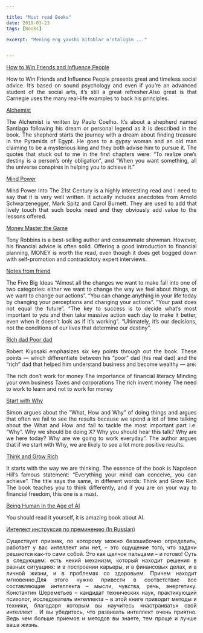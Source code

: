 ```yaml
---

title: "Must read Books"
date: 2019-03-23
tags: [Books]

excerpt: "Mening eng yaxshi kitoblar o'ntaligim ..."


---
```

[How to Win Friends and Influence People](../books/howtowinfriends.epub)

<div style="text-align: justify">
How to Win Friends and Influence People presents great and timeless social advice. It’s based on sound psychology and even if you’re an advanced student of the social arts, it’s still a great refresher.Also great is that Carnegie uses the many real-life examples to back his principles.
</div>

[Alchemist](../books/alchemist.epub)

<div style="text-align: justify">
The Alchemist is written by Paulo Coelho. It’s about a shepherd named Santiago following his dream or personal legend as it is described in the book. The shepherd starts the journey with a dream about finding treasure in the Pyramids of Egypt. He goes to a gypsy woman and an old man claiming to be a mysterious king and they both advise him to pursue it. The quotes that stuck out to me in the first chapters were: “To realize one’s destiny is a person’s only obligation”, and “When you want something, all the universe conspires in helping you to achieve it.”
</div>

[Mind Power](../books/Mind_Power.pdf)

<div style="text-align: justify">
Mind Power Into The 21st Century is a highly interesting read and I need to say that it is very well written. It actually includes anecdotes from Arnold Schwarzenegger, Mark Spitz and Carol Burnett. They are used to add that lively touch that such books need and they obviously add value to the lessons offered.
</div>

[Money Master the Game](../books/money_master_the_game__7_simple.pdf)

<div style="text-align: justify">
Tony Robbins is a best-selling author and consummate showman. However, his financial advice is often solid. Offering a good introduction to financial planning, MONEY is worth the read, even though it does get bogged down with self-promotion and contradictory expert interviews.
</div>

[Notes from friend](../books/notes_from_friend.pdf)

<div style="text-align: justify">
The Five Big Ideas
“Almost all the changes we want to make fall into one of two categories: either we want to change the way we feel about things, or we want to change our actions”.
“You can change anything in your life today by changing your perceptions and changing your actions”.
“Your past does not equal the future”.
“The key to success is to decide what’s most important to you and then take massive action each day to make it better, even when it doesn’t look as if it’s working”.
“Ultimately, it’s our decisions, not the conditions of our lives that determine our destiny”.
</div>

[Rich dad Poor dad](../books/rich.epub)

<div style="text-align: justify">
Robert Kiyosaki emphasizes six key points through out the book. These points — which differentiate between his “poor” dad (his real dad) and the “rich” dad that helped him understand business and become wealthy — are:

The rich don’t work for money
The importance of financial literacy
Minding your own business
Taxes and corporations
The rich invent money
The need to work to learn and not to work for money
</div>

[Start with Why](../books/Start_With_Why.pdf)

<div style="text-align: justify">
Simon argues about the “What, How and Why” of doing things and argues that often we fail to see the results because we spend a lot of time talking about the What and How and fail to tackle the most important part i.e. “Why”. Why we should be doing X? Why you should hear this talk? Why are we here today? Why are we going to work everyday”. The author argues that if we start with Why, we are likely to see a lot more positive results.
</div>

[Think and Grow Rich](../books/think.epub)

<div style="text-align: justify">
It starts with the way we are thinking. The essence of the book is Napoleon Hill’s famous statement: “Everything your mind can conceive, you can achieve”.
The title says the same, in different words: Think and Grow Rich
The book teaches you to think differently, and if you are on your way to financial freedom, this one is a must.
</div>


[Being Human In the Age of AI](../books/BeingHumanInTheAgeOfAI.pdf)

You should read it yourself, it is amazing book about AI.

[Интелект инструксия по преминению (In Russian)](../books/intelekt_instruksiya_po_premineniyu.pdf)

<div style="text-align: justify">
Существует признак, по которому можно безошибочно определить, работает у вас интеллект или нет, – это ощущение того, что задачи решаются как-то сами собой. Это как щелчок пальцами – и готово! Суть в следующем: есть некий механизм, который находит решения в разных ситуациях: и в построении карьеры, и в финансовых делах, и в личной жизни, и в проблемах со здоровьем. Причем находит мгновенно.Для этого нужно привести в соответствие все составляющие интеллекта – мысли, чувства, речь, энергетику. Константин Шереметьев – кандидат технических наук, практикующий психолог, исследователь интеллекта – в этой книге приводит методы и техники, благодаря которым вы научитесь «настраивать» свой интеллект . И вы убедитесь, что развивать интеллект очень приятно. Ведь чем больше приемов и методов вы знаете, тем проще и лучше ваша жизнь.
</div>
